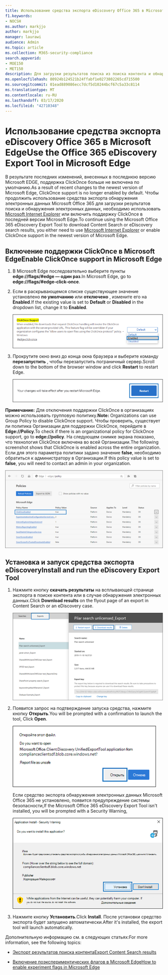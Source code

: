 ```yaml
---
title: Использование средства экспорта eDiscovery Office 365 в Microsoft Edge
f1.keywords:
- NOCSH
ms.author: markjjo
author: markjjo
manager: laurawi
audience: Admin
ms.topic: article
ms.collection: M365-security-compliance
search.appverid:
- MOE150
- MET150
description: Для загрузки результатов поиска из поиска контента и обнаружения электронных данных в центре безопасности и соответствия требованиям необходимо включить поддержку ClickOnce, чтобы использовать последнюю версию Microsoft Edge.
ms.openlocfilehash: 80924b124521b24ffabf1e0273802265cd715500
ms.sourcegitcommit: 01ead889086ecc7dcf5d10244bcf67c5a33c8114
ms.translationtype: MT
ms.contentlocale: ru-RU
ms.lasthandoff: 03/17/2020
ms.locfileid: "42710348"
---
```

# <a name="use-the-office-365-ediscovery-export-tool-in-microsoft-edge"></a><span data-ttu-id="5f05a-103">Использование средства экспорта eDiscovery Office 365 в Microsoft Edge</span><span class="sxs-lookup"><span data-stu-id="5f05a-103">Use the Office 365 eDiscovery Export Tool in Microsoft Edge</span></span>

<span data-ttu-id="5f05a-104">В результате последних изменений, внесенных в последнюю версию Microsoft EDGE, поддержка ClickOnce больше не включена по умолчанию.</span><span class="sxs-lookup"><span data-stu-id="5f05a-104">As a result of recent changes to the newest version of Microsoft Edge, ClickOnce support is no longer enabled by default.</span></span> <span data-ttu-id="5f05a-105">Чтобы продолжить использование средства экспорта обнаружения электронных данных Microsoft Office 365 для загрузки результатов поиска и обнаружения электронных данных, необходимо использовать [Microsoft Internet Explorer](https://support.microsoft.com/help/17621/internet-explorer-downloads) или включить поддержку ClickOnce в последней версии Microsoft Edge.</span><span class="sxs-lookup"><span data-stu-id="5f05a-105">To continue using the Microsoft Office 365 eDiscovery Export Tool to download Content Search or eDiscovery search results, you either need to use [Microsoft Internet Explorer](https://support.microsoft.com/help/17621/internet-explorer-downloads) or enable ClickOnce support in the newest version of Microsoft Edge.</span></span>

## <a name="enable-clickonce-support-in-microsoft-edge"></a><span data-ttu-id="5f05a-106">Включение поддержки ClickOnce в Microsoft Edge</span><span class="sxs-lookup"><span data-stu-id="5f05a-106">Enable ClickOnce support in Microsoft Edge</span></span>

1. <span data-ttu-id="5f05a-107">В Microsoft Edge последовательно выберите пункты **edge://flags/#edge — один раз**.</span><span class="sxs-lookup"><span data-stu-id="5f05a-107">In Microsoft Edge, go to **edge://flags/#edge-click-once**.</span></span>

2. <span data-ttu-id="5f05a-108">Если в раскрывающемся списке существующее значение установлено **по умолчанию** или **отключено** , измените его на **Enabled**.</span><span class="sxs-lookup"><span data-stu-id="5f05a-108">If the existing value is set to **Default** or **Disabled** in the dropdown list, change it to **Enabled**.</span></span>

   ![](../media/ClickOnceimage1.png)

3. <span data-ttu-id="5f05a-109">Прокрутите окно вниз до конца окна браузера и выберите команду **перезапустить** , чтобы перезапустить пограничный сервер.</span><span class="sxs-lookup"><span data-stu-id="5f05a-109">Scroll down to the bottom of the browser window and click **Restart** to restart Edge.</span></span>

   ![](../media/ClickOnceimage2.png)

<span data-ttu-id="5f05a-110">**Примечание:** Для отключения поддержки ClickOnce в организациях можно использовать групповую политику.</span><span class="sxs-lookup"><span data-stu-id="5f05a-110">**Note:** Organizations can use Group Policy to disable ClickOnce support.</span></span> <span data-ttu-id="5f05a-111">Чтобы проверить, существует ли политика Организации для поддержки ClickOnce, перейдите в **Edge://Policy**.</span><span class="sxs-lookup"><span data-stu-id="5f05a-111">To check if there is an organizational policy for ClickOnce support, go to **edge://policy**.</span></span> <span data-ttu-id="5f05a-112">На следующем снимке экрана показано, что технология ClickOnce включена во всей Организации.</span><span class="sxs-lookup"><span data-stu-id="5f05a-112">The following screenshot shows that ClickOnce is enabled across the entire organization.</span></span> <span data-ttu-id="5f05a-113">Если для этого параметра политики задано значение **false**, необходимо обратиться к администратору в Организации.</span><span class="sxs-lookup"><span data-stu-id="5f05a-113">If this policy value is set to **false**, you will need to contact an admin in your organization.</span></span>

![](../media/ClickOnceimage3.png)

## <a name="install-and-run-the-ediscovery-export-tool"></a><span data-ttu-id="5f05a-114">Установка и запуск средства экспорта eDiscovery</span><span class="sxs-lookup"><span data-stu-id="5f05a-114">Install and run the eDiscovery Export Tool</span></span>

1. <span data-ttu-id="5f05a-115">Нажмите кнопку **скачать результаты** на всплывающей странице экспорта в поиске контента или в случае обнаружения электронных данных.</span><span class="sxs-lookup"><span data-stu-id="5f05a-115">Click **Download results** on the flyout page of an export in Content Search or an eDiscovery case.</span></span>

   ![Нажмите кнопку Скачать результаты на всплывающей странице, чтобы скачать результаты поиска.](../media/ClickOnceExport1.png)

2. <span data-ttu-id="5f05a-117">Появится запрос на подтверждение запуска средства, нажмите кнопку **Открыть**.</span><span class="sxs-lookup"><span data-stu-id="5f05a-117">You will be prompted with a confirmation to launch the tool, Click **Open**.</span></span>

   ![Нажмите кнопку Открыть, чтобы запустить средство экспорта eDiscovery](../media/ClickOnceimage4.png)

   <span data-ttu-id="5f05a-119">Если средство экспорта обнаружения электронных данных Microsoft Office 365 не установлено, появится предупреждение системы безопасности,</span><span class="sxs-lookup"><span data-stu-id="5f05a-119">If the Microsoft Office 365 eDiscovery Export Tool isn't installed, you will be prompted with a Security Warning,</span></span> 

   ![Нажмите кнопку установить, чтобы установить средство экспорта обнаружения электронных данных](../media/ClickOnceimage5.png)

3. <span data-ttu-id="5f05a-121">Нажмите кнопку **Установить**.</span><span class="sxs-lookup"><span data-stu-id="5f05a-121">Click **Install**.</span></span> <span data-ttu-id="5f05a-122">После установки средство экспорта будет запущено автоматически.</span><span class="sxs-lookup"><span data-stu-id="5f05a-122">After it's installed, the export tool will launch automatically.</span></span>

<span data-ttu-id="5f05a-123">Дополнительную информацию см. в следующих статьях:</span><span class="sxs-lookup"><span data-stu-id="5f05a-123">For more information, see the following topics:</span></span>

- [<span data-ttu-id="5f05a-124">Экспорт результатов поиска контента</span><span class="sxs-lookup"><span data-stu-id="5f05a-124">Export Content Search results</span></span>](export-search-results.md)

- [<span data-ttu-id="5f05a-125">Включение поэкспериментических флагов в Microsoft Edge</span><span class="sxs-lookup"><span data-stu-id="5f05a-125">How to enable experiment flags in Microsoft Edge</span></span>](https://microsoftedgesupport.microsoft.com/hc/articles/360034075294-How-to-enable-experiment-flags-in-Microsoft-Edge-Insider-channels)
